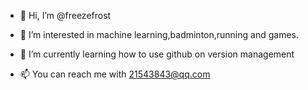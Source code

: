 - 👋 Hi, I’m @freezefrost
- 👀 I’m interested in machine learning,badminton,running and games.
- 🌱 I’m currently learning how to use github on version management

- 📫 You can reach me with 21543843@qq.com

<!---
freezefrost/freezefrost is a ✨ special ✨ repository because its `README.md` (this file) appears on your GitHub profile.
You can click the Preview link to take a look at your changes.
--->
